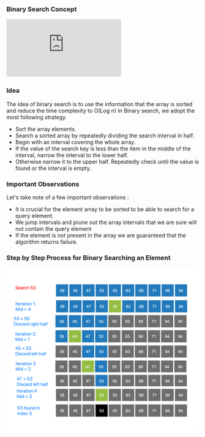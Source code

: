 ### Binary Search Concept
<iframe src="https://www.youtube.com/embed/SYaVzxkGFsE" frameborder="0" allow="autoplay; encrypted-media" allowfullscreen></iframe>

### Idea
The idea of binary search is to use the information that the array is sorted and reduce the time complexity to O(Log n) In Binary search, we adopt the most following strategy.

   - Sort the array elements.
   - Search a sorted array by repeatedly dividing the search interval in half.
   - Begin with an interval covering the whole array.
   - If the value of the search key is less than the item in the middle of the interval, narrow the interval to the lower half.
   - Otherwise narrow it to the upper half. Repeatedly check until the value is found or the interval is empty.

### Important Observations
 Let's take note of a few important observations :

   - It is crucial for the element array to be sorted to be able to search for a query element.
   - We jump intervals and prune out the array intervals that we are sure will not contain the query element
   - If the element is not present in the array we are guaranteed that the algorithm returns failure.

### Step by Step Process for Binary Searching an Element
<img src="images/binary_search_stepwise.png"/>
